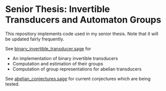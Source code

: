 Senior Thesis: Invertible Transducers and Automaton Groups
==========================================================

This repository implements code used in my senior thesis. Note that it will be
updated fairly frequently.

See [binary\_invertible\_transducer.sage](./binary_invertible_transducer.sage)
for
* An implementation of binary invertible transducers
* Computation and estimation of their groups
* Computation of group representations for abelian transducers

See [abelian\_conjectures.sage](./abelian_conjectures.sage) for current
conjectures which are being tested.

